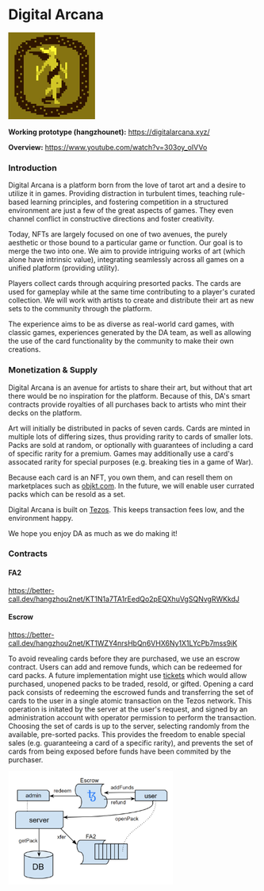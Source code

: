 # Digital Arcana
<img src="img/thumbnail.png" width="175">

**Working prototype (hangzhounet):** https://digitalarcana.xyz/

**Overview:** https://www.youtube.com/watch?v=303oy_oIVVo

### Introduction

Digital Arcana is a platform born from the love of tarot art and a desire to utilize it in games.  Providing distraction in turbulent times, teaching rule-based learning principles, and fostering competition in a structured environment are just a few of the great aspects of games.  They even channel conflict in constructive directions and foster creativity.

Today, NFTs are largely focused on one of two avenues, the purely aesthetic or those bound to a particular game or function. Our goal is to merge the two into one. We aim to provide intriguing works of art (which alone have intrinsic value), integrating seamlessly across all games on a unified platform (providing utility).

Players collect cards through acquiring presorted packs. The cards are used for gameplay while at the same time contributing to a player's curated collection. We will work with artists to create and distribute their art as new sets to the community through the platform.

The experience aims to be as diverse as real-world card games, with classic games, experiences generated by the DA team, as well as allowing the use of the card functionality by the community to make their own creations.

### Monetization & Supply

Digital Arcana is an avenue for artists to share their art, but without that art there would be no inspiration for the platform. Because of this, DA's smart contracts provide royalties of all purchases back to artists who mint their decks on the platform.

Art will initially be distributed in packs of seven cards. Cards are minted in multiple lots of differing sizes, thus providing rarity to cards of smaller lots. Packs are sold at random, or optionally with guarantees of including a card of specific rarity for a premium. Games may additionally use a card's assocated rarity for special purposes (e.g. breaking ties in a game of War).

Because each card is an NFT, you own them, and can resell them on marketplaces such as [objkt.com](http://objkt.com). In the future, we will enable user currated packs which can be resold as a set.

Digital Arcana is built on [Tezos](https://tezos.com/). This keeps transaction fees low, and the environment happy.

We hope you enjoy DA as much as we do making it!

### Contracts

#### FA2
https://better-call.dev/hangzhou2net/KT1N1a7TA1rEedQo2pEQXhuVgSQNvgRWKkdJ

#### Escrow
https://better-call.dev/hangzhou2net/KT1WZY4nrsHbQn6VHX6Ny1X1LYcPb7mss9iK

To avoid revealing cards before they are purchased, we use an escrow contract. Users can add and remove funds, which can be redeemed for card packs. A future implementation might use [tickets](python/contracts/tickets.py) which would allow purchased, unopened packs to be traded, resold, or gifted. Opening a card pack consists of redeeming the escrowed funds and transferring the set of cards to the user in a single atomic transaction on the Tezos network.  This operation is initated by the server at the user's request, and signed by an administration account with operator permission to perform the transaction.  Choosing the set of cards is up to the server, selecting randomly from the available, pre-sorted packs.  This provides the freedom to enable special sales (e.g. guaranteeing a card of a specific rarity), and prevents the set of cards from being exposed before funds have been commited by the purchaser.

<img src="img/contracts.png" width="332">
